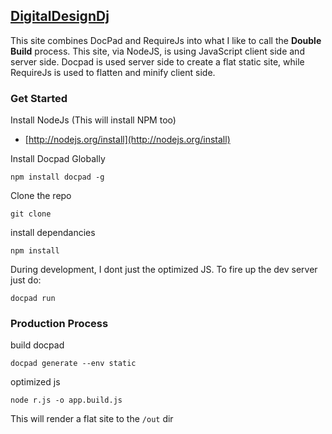 ## [DigitalDesignDj](http://digitaldesigndj.com)

This site combines DocPad and RequireJs into what I like to call the **Double Build** process. This site, via NodeJS, is using JavaScript client side and server side. Docpad is used server side to create a flat static site, while RequireJs is used to flatten and minify client side.

### Get Started

Install NodeJs (This will install NPM too)

* [http://nodejs.org/install](http://nodejs.org/install)
  
Install Docpad Globally

    npm install docpad -g

Clone the repo

    git clone

install dependancies

    npm install
  
During development, I dont just the optimized JS. To fire up the dev server just do:

    docpad run
  
### Production Process

build docpad

    docpad generate --env static
  
optimized js

    node r.js -o app.build.js
  
This will render a flat site to the `/out` dir

